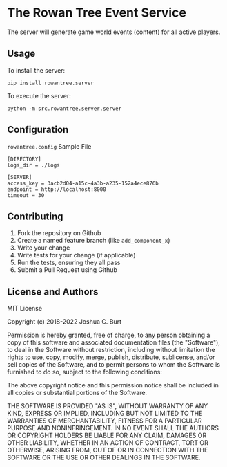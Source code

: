 # The Rowan Tree Event Service

The server will generate game world events (content) for all active players.

## Usage

To install the server:
```
pip install rowantree.server
```

To execute the server:
```
python -m src.rowantree.server.server
```

## Configuration
`rowantree.config` Sample File
```
[DIRECTORY]
logs_dir = ./logs

[SERVER]
access_key = 3acb2d04-a15c-4a3b-a235-152a4ece876b
endpoint = http://localhost:8000
timeout = 30
```


Contributing
------------
1. Fork the repository on Github
2. Create a named feature branch (like `add_component_x`)
3. Write your change
4. Write tests for your change (if applicable)
5. Run the tests, ensuring they all pass
6. Submit a Pull Request using Github

License and Authors
-------------------
MIT License

Copyright (c) 2018-2022 Joshua C. Burt

Permission is hereby granted, free of charge, to any person obtaining a copy
of this software and associated documentation files (the "Software"), to deal
in the Software without restriction, including without limitation the rights
to use, copy, modify, merge, publish, distribute, sublicense, and/or sell
copies of the Software, and to permit persons to whom the Software is
furnished to do so, subject to the following conditions:

The above copyright notice and this permission notice shall be included in all
copies or substantial portions of the Software.

THE SOFTWARE IS PROVIDED "AS IS", WITHOUT WARRANTY OF ANY KIND, EXPRESS OR
IMPLIED, INCLUDING BUT NOT LIMITED TO THE WARRANTIES OF MERCHANTABILITY,
FITNESS FOR A PARTICULAR PURPOSE AND NONINFRINGEMENT. IN NO EVENT SHALL THE
AUTHORS OR COPYRIGHT HOLDERS BE LIABLE FOR ANY CLAIM, DAMAGES OR OTHER
LIABILITY, WHETHER IN AN ACTION OF CONTRACT, TORT OR OTHERWISE, ARISING FROM,
OUT OF OR IN CONNECTION WITH THE SOFTWARE OR THE USE OR OTHER DEALINGS IN THE
SOFTWARE.
